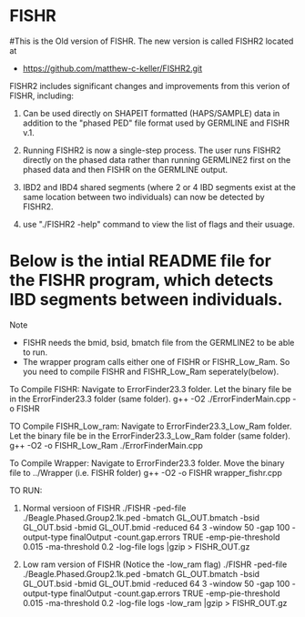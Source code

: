# FISHR
#This is the Old version of FISHR. The new version is called FISHR2 located at 

- https://github.com/matthew-c-keller/FISHR2.git



FISHR2 includes significant changes and improvements from this verion of FISHR, including: 

1) Can be used directly on SHAPEIT formatted (HAPS/SAMPLE) data in addition to the "phased PED" file format used by GERMLINE and FISHR v.1. 

2) Running FISHR2 is now a single-step process. The user runs FISHR2 directly on the phased data rather than running GERMLINE2 first on the phased data and then FISHR on the GERMLINE output.

3) IBD2 and IBD4  shared segments (where 2 or 4 IBD segments exist at the same location between two individuals) can now be detected by FISHR2.

4) use "./FISHR2 -help" command to view the list of flags and their usuage. 



# Below is the intial README file for the FISHR program, which detects IBD segments between individuals. 

Note 
- FISHR needs the bmid, bsid, bmatch file from the GERMLINE2 to be able to run. 
- The wrapper program calls either one of FISHR or FISHR_Low_Ram. So you need to compile  FISHR and FISHR_Low_Ram seperately(below).

To Compile FISHR: Navigate to ErrorFinder23.3 folder. Let the binary file be in the ErrorFinder23.3 folder (same folder).
g++ -O2 ./ErrorFinderMain.cpp -o FISHR

TO Compile FISHR_Low_ram: Navigate to ErrorFinder23.3_Low_Ram folder. Let the binary file be in the ErrorFinder23.3_Low_Ram folder (same folder).
g++ -O2 -o FISHR_Low_Ram ./ErrorFinderMain.cpp

To Compile Wrapper: Navigate to ErrorFinder23.3 folder. Move the binary file to  ../Wrapper (i.e. FISHR folder)
g++ -O2 -o FISHR wrapper_fishr.cpp 

TO RUN:
1. Normal versioon of FISHR
./FISHR -ped-file ./Beagle.Phased.Group2.1k.ped  -bmatch GL_OUT.bmatch -bsid GL_OUT.bsid -bmid GL_OUT.bmid  -reduced 64  3 -window 50 -gap 100 -output-type finalOutput -count.gap.errors TRUE  -emp-pie-threshold 0.015  -ma-threshold 0.2  -log-file logs |gzip > FISHR_OUT.gz

2. Low ram version of FISHR (Notice the -low_ram flag)
./FISHR -ped-file ./Beagle.Phased.Group2.1k.ped  -bmatch GL_OUT.bmatch -bsid GL_OUT.bsid -bmid GL_OUT.bmid  -reduced 64  3 -window 50 -gap 100 -output-type finalOutput -count.gap.errors TRUE  -emp-pie-threshold 0.015  -ma-threshold 0.2  -log-file logs -low_ram |gzip > FISHR_OUT.gz
